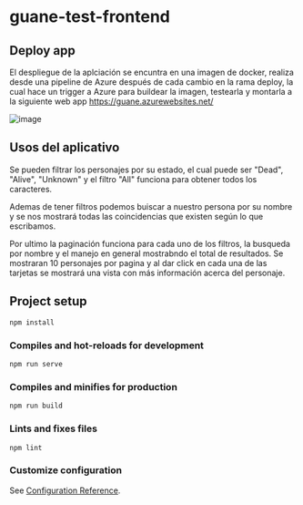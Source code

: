 # guane-test-frontend

## Deploy app

El despliegue de la aplciación se encuntra en una imagen de docker, realiza desde una pipeline de Azure después de cada cambio en la rama deploy, la cual hace un trigger a Azure para buildear la imagen, testearla y montarla a la siguiente web app https://guane.azurewebsites.net/

![image](https://user-images.githubusercontent.com/44074556/139188028-4eb5a13b-844e-427b-88c1-1eebc18f2d2c.png)

## Usos del aplicativo

Se pueden filtrar los personajes por su estado, el cual puede ser "Dead", "Alive", "Unknown" y el filtro "All" funciona para obtener todos los caracteres.

Ademas de tener filtros podemos buiscar a nuestro persona por su nombre y se nos mostrará todas las coincidencias que existen según lo que escribamos.

Por ultimo la paginación funciona para cada uno de los filtros, la busqueda por nombre y el manejo en general mostrabndo el total de resultados. Se mostraran 10 personajes por pagina y al dar click en cada una de las tarjetas se mostrará una vista con más información acerca del personaje.  

## Project setup
```
npm install
```

### Compiles and hot-reloads for development
```
npm run serve
```

### Compiles and minifies for production
```
npm run build
```

### Lints and fixes files
```
npm lint
```

### Customize configuration
See [Configuration Reference](https://cli.vuejs.org/config/).
